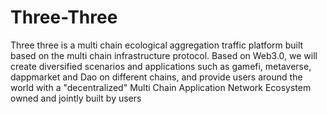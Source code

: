 # Three-Three

Three three is a multi chain ecological aggregation traffic platform built based on the multi chain infrastructure protocol. Based on Web3.0, we will create diversified scenarios and applications such as gamefi, metaverse, dappmarket and Dao on different chains, and provide users around the world with a "decentralized" Multi Chain Application Network Ecosystem owned and jointly built by users
